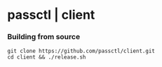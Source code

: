 # passctl | client
### Building from source
```
git clone https://github.com/passctl/client.git
cd client && ./release.sh 
```
